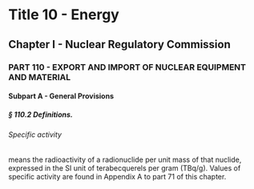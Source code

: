 
# Title 10 - Energy
## Chapter I - Nuclear Regulatory Commission
### PART 110 - EXPORT AND IMPORT OF NUCLEAR EQUIPMENT AND MATERIAL
#### Subpart A - General Provisions
##### § 110.2 Definitions.
###### Specific activity

means the radioactivity of a radionuclide per unit mass of that nuclide, expressed in the SI unit of terabecquerels per gram (TBq/g). Values of specific activity are found in Appendix A to part 71 of this chapter.
